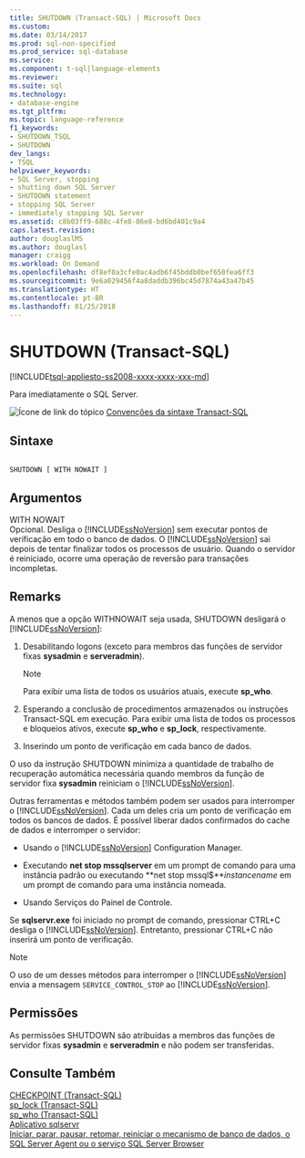 ```yaml
---
title: SHUTDOWN (Transact-SQL) | Microsoft Docs
ms.custom: 
ms.date: 03/14/2017
ms.prod: sql-non-specified
ms.prod_service: sql-database
ms.service: 
ms.component: t-sql|language-elements
ms.reviewer: 
ms.suite: sql
ms.technology:
- database-engine
ms.tgt_pltfrm: 
ms.topic: language-reference
f1_keywords:
- SHUTDOWN_TSQL
- SHUTDOWN
dev_langs:
- TSQL
helpviewer_keywords:
- SQL Server, stopping
- shutting down SQL Server
- SHUTDOWN statement
- stopping SQL Server
- immediately stopping SQL Server
ms.assetid: c8b03ff9-688c-4fe8-86e8-bd6bd401c9a4
caps.latest.revision: 
author: douglaslMS
ms.author: douglasl
manager: craigg
ms.workload: On Demand
ms.openlocfilehash: df8ef0a3cfe0ac4adb6f45bddb0bef650fea6ff3
ms.sourcegitcommit: 9e6a029456f4a8daddb396bc45d7874a43a47b45
ms.translationtype: HT
ms.contentlocale: pt-BR
ms.lasthandoff: 01/25/2018
---
```

# <a name="shutdown-transact-sql"></a>SHUTDOWN (Transact-SQL)
[!INCLUDE[tsql-appliesto-ss2008-xxxx-xxxx-xxx-md](../../includes/tsql-appliesto-ss2008-xxxx-xxxx-xxx-md.md)]

  Para imediatamente o SQL Server.  
  
 ![Ícone de link do tópico](../../database-engine/configure-windows/media/topic-link.gif "Topic link icon") [Convenções da sintaxe Transact-SQL](../../t-sql/language-elements/transact-sql-syntax-conventions-transact-sql.md)  
  
## <a name="syntax"></a>Sintaxe  
  
```  
  
SHUTDOWN [ WITH NOWAIT ]   
```  
  
## <a name="arguments"></a>Argumentos  
 WITH NOWAIT  
 Opcional. Desliga o [!INCLUDE[ssNoVersion](../../includes/ssnoversion-md.md)] sem executar pontos de verificação em todo o banco de dados. O [!INCLUDE[ssNoVersion](../../includes/ssnoversion-md.md)] sai depois de tentar finalizar todos os processos de usuário. Quando o servidor é reiniciado, ocorre uma operação de reversão para transações incompletas.  
  
## <a name="remarks"></a>Remarks  
 A menos que a opção WITHNOWAIT seja usada, SHUTDOWN desligará o [!INCLUDE[ssNoVersion](../../includes/ssnoversion-md.md)]:  
  
1.  Desabilitando logons (exceto para membros das funções de servidor fixas **sysadmin** e **serveradmin**).  
  
    > [!NOTE]  
    >  Para exibir uma lista de todos os usuários atuais, execute **sp_who**.  
  
2.  Esperando a conclusão de procedimentos armazenados ou instruções Transact-SQL em execução. Para exibir uma lista de todos os processos e bloqueios ativos, execute **sp_who** e **sp_lock**, respectivamente.  
  
3.  Inserindo um ponto de verificação em cada banco de dados.  
  
 O uso da instrução SHUTDOWN minimiza a quantidade de trabalho de recuperação automática necessária quando membros da função de servidor fixa **sysadmin** reiniciam o [!INCLUDE[ssNoVersion](../../includes/ssnoversion-md.md)].  
  
 Outras ferramentas e métodos também podem ser usados para interromper o [!INCLUDE[ssNoVersion](../../includes/ssnoversion-md.md)]. Cada um deles cria um ponto de verificação em todos os bancos de dados. É possível liberar dados confirmados do cache de dados e interromper o servidor:  
  
-   Usando o [!INCLUDE[ssNoVersion](../../includes/ssnoversion-md.md)] Configuration Manager.  
  
-   Executando **net stop mssqlserver** em um prompt de comando para uma instância padrão ou executando **net stop mssql$***instancename* em um prompt de comando para uma instância nomeada.  
  
-   Usando Serviços do Painel de Controle.  
  
 Se **sqlservr.exe** foi iniciado no prompt de comando, pressionar CTRL+C desliga o [!INCLUDE[ssNoVersion](../../includes/ssnoversion-md.md)]. Entretanto, pressionar CTRL+C não inserirá um ponto de verificação.  
  
> [!NOTE]  
>  O uso de um desses métodos para interromper o [!INCLUDE[ssNoVersion](../../includes/ssnoversion-md.md)] envia a mensagem `SERVICE_CONTROL_STOP` ao [!INCLUDE[ssNoVersion](../../includes/ssnoversion-md.md)].  
  
## <a name="permissions"></a>Permissões  
 As permissões SHUTDOWN são atribuídas a membros das funções de servidor fixas **sysadmin** e **serveradmin** e não podem ser transferidas.  
  
## <a name="see-also"></a>Consulte Também  
 [CHECKPOINT &#40;Transact-SQL&#41;](../../t-sql/language-elements/checkpoint-transact-sql.md)   
 [sp_lock &#40;Transact-SQL&#41;](../../relational-databases/system-stored-procedures/sp-lock-transact-sql.md)   
 [sp_who &#40;Transact-SQL&#41;](../../relational-databases/system-stored-procedures/sp-who-transact-sql.md)   
 [Aplicativo sqlservr](../../tools/sqlservr-application.md)   
 [Iniciar, parar, pausar, retomar, reiniciar o mecanismo de banco de dados, o SQL Server Agent ou o serviço SQL Server Browser](../../database-engine/configure-windows/start-stop-pause-resume-restart-sql-server-services.md)  
  
  
